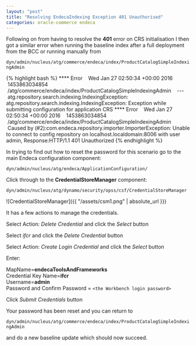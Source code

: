 ```yaml
---
layout: "post"
title: "Resolving EndecaIndexing Exception 401 Unauthorised"
categories: oracle-commerce endeca
---
```


Following on from having to resolve the <b>401</b> error on CRS initialisation I then got a similar error when running the baseline index after a full deployment from the BCC or running manually from

`dyn/admin/nucleus/atg/commerce/endeca/index/ProductCatalogSimpleIndexingAdmin`

{% highlight bash %}
**** Error    Wed Jan 27 02:50:34 +00:00 2016    1453863034854    /atg/commerce/endeca/index/ProductCatalogSimpleIndexingAdmin    ---    atg.repository.search.indexing.IndexingException: atg.repository.search.indexing.IndexingException: Exception while submitting configuration for application CRS
**** Error    Wed Jan 27 02:50:34 +00:00 2016    1453863034854    /atg/commerce/endeca/index/ProductCatalogSimpleIndexingAdmin    Caused by (#2):com.endeca.repository.importer.ImporterException: Unable to connect to config repository on localhost.localdomain:8006 with user admin, Response:HTTP/1.1 401 Unauthorized
{% endhighlight %}

In trying to find out how to reset the password for this scenario go to the main Endeca configuration component:

`dyn/admin/nucleus/atg/endeca/ApplicationConfiguration/`

Click through to the <b>CredentialStoreManager</b> component:

`dyn/admin/nucleus/atg/dynamo/security/opss/csf/CredentialStoreManager`

![CredentialStoreManager]({{ "/assets/csm1.png" | absolute_url }})

It has a few actions to manage the credentials.

Select Action: <i>Delete Credential</i> and click the <i>Select</i> button

Select <i>ifcr</i> and click the <i>Delete Credential</i> button

Select Action: <i>Create Login Credential</i> and click the <i>Select</i> button

Enter:

MapName=<b>endecaToolsAndFrameworks</b>  
Credential Key Name=<b>ifcr</b>  
Username=<b>admin</b>  
Password and Confirm Password = `<the Workbench login password>`  

Click <i>Submit Credentials</i> button

Your password has been reset and you can return to

`dyn/admin/nucleus/atg/commerce/endeca/index/ProductCatalogSimpleIndexingAdmin`

and do a new baseline update which should now succeed.